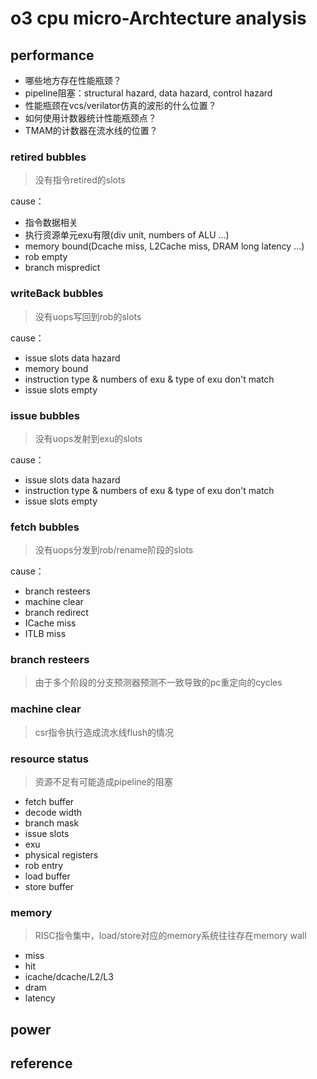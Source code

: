 # o3 cpu micro-Archtecture analysis


## performance

- 哪些地方存在性能瓶颈？
- pipeline阻塞：structural hazard, data hazard, control hazard
- 性能瓶颈在vcs/verilator仿真的波形的什么位置？
- 如何使用计数器统计性能瓶颈点？
- TMAM的计数器在流水线的位置？


### retired bubbles  

> 没有指令retired的slots

cause：

- 指令数据相关
- 执行资源单元exu有限(div unit, numbers of ALU ...)
- memory bound(Dcache miss, L2Cache miss, DRAM long latency ...)
- rob empty
- branch mispredict


### writeBack bubbles  

> 没有uops写回到rob的slots

cause：

- issue slots data hazard
- memory bound
- instruction type & numbers of exu & type of exu don't match
- issue slots empty


### issue bubbles  

> 没有uops发射到exu的slots

cause：

- issue slots data hazard
- instruction type & numbers of exu & type of exu don't match
- issue slots empty


### fetch bubbles   

> 没有uops分发到rob/rename阶段的slots

cause：

- branch resteers
- machine clear
- branch redirect  
- ICache miss
- ITLB miss


### branch resteers   

> 由于多个阶段的分支预测器预测不一致导致的pc重定向的cycles


### machine clear   

> csr指令执行造成流水线flush的情况


### resource status  

> 资源不足有可能造成pipeline的阻塞

 - fetch buffer  
 - decode width  
 - branch mask  
 - issue slots  
 - exu  
 - physical registers  
 - rob entry  
 - load buffer  
 - store buffer  


### memory  

> RISC指令集中，load/store对应的memory系统往往存在memory wall

 - miss  
 - hit  
 - icache/dcache/L2/L3 
 - dram  
 - latency


## power


## reference


